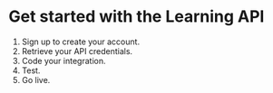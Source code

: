 # Get started with the Learning API

1. Sign up to create your account.
2. Retrieve your API credentials.
3. Code your integration.
4. Test.
5. Go live.
